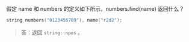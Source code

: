 假定 name 和 numbers 的定义如下所示，numbers.find(name) 返回什么？

```cpp
string numbers("0123456789"), name("r2d2");
```

> 答：返回 `string::npos` 。

